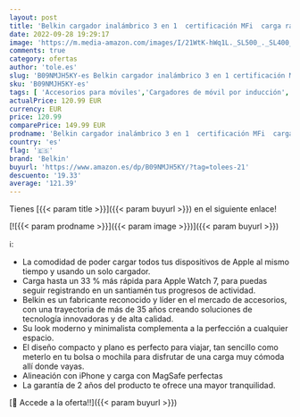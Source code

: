 ```yaml
---
layout: post
title: 'Belkin cargador inalámbrico 3 en 1  certificación MFi  carga rápida portátil para iPhone serie 13 y serie 12  Pro  Pro Max  mini  Apple Watch Series 7 y posteriores  AirPods 2  AirPods y AirPods Pro'
date: 2022-09-28 19:29:17
image: 'https://m.media-amazon.com/images/I/21WtK-hWq1L._SL500_._SL400_.jpg'
comments: true
category: ofertas
author: 'tole.es'
slug: 'B09NMJH5KY-es Belkin cargador inalámbrico 3 en 1 certificación MFi carga...'
sku: 'B09NMJH5KY-es'
tags: [ 'Accesorios para móviles','Cargadores de móvil por inducción','Cargadores para móviles','Comunicación móvil y accesorios','Electrónica','apple','belkin','iphone','🇪🇸', ]
actualPrice: 120.99 EUR
currency: EUR
price: 120.99
comparePrice: 149.99 EUR
prodname: 'Belkin cargador inalámbrico 3 en 1  certificación MFi  carga rápida portátil para iPhone serie 13 y serie 12  Pro  Pro Max  mini  Apple Watch Series 7 y posteriores  AirPods 2  AirPods y AirPods Pro'
country: 'es'
flag: '🇪🇸'
brand: 'Belkin'
buyurl: 'https://www.amazon.es/dp/B09NMJH5KY/?tag=tolees-21'
descuento: '19.33'
average: '121.39'
---
```


Tienes [{{< param title >}}]({{< param buyurl >}}) en el siguiente enlace!

[![{{< param prodname >}}]({{< param image >}})]({{< param buyurl >}})

ℹ️:

- La comodidad de poder cargar todos tus dispositivos de Apple al mismo tiempo y usando un solo cargador.
- Carga hasta un 33 % más rápida para Apple Watch 7, para puedas seguir registrando en un santiamén tus progresos de actividad.
- Belkin es un fabricante reconocido y líder en el mercado de accesorios, con una trayectoria de más de 35 años creando soluciones de tecnología innovadoras y de alta calidad.
- Su look moderno y minimalista complementa a la perfección a cualquier espacio.
- El diseño compacto y plano es perfecto para viajar, tan sencillo como meterlo en tu bolsa o mochila para disfrutar de una carga muy cómoda allí donde vayas.
- Alineación con iPhone y carga con MagSafe perfectas
- La garantía de 2 años del producto te ofrece una mayor tranquilidad.

[🛒 Accede a la oferta!!]({{< param buyurl >}})
